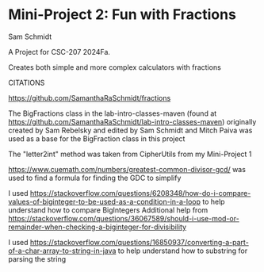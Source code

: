 # Mini-Project 2: Fun with Fractions

Sam Schmidt

A Project for CSC-207 2024Fa.

Creates both simple and more complex calculators with fractions

CITATIONS

https://github.com/SamanthaRaSchmidt/fractions

The BigFractions class in the lab-intro-classes-maven (found at https://github.com/SamanthaRaSchmidt/lab-intro-classes-maven) originally created by Sam Rebelsky and edited by Sam Schmidt and Mitch Paiva was used as a base for the BigFraction class in this project

The "letter2int" method was taken from CipherUtils from my Mini-Project 1

https://www.cuemath.com/numbers/greatest-common-divisor-gcd/ was used to find a formula for finding the GDC to simplify

I used https://stackoverflow.com/questions/6208348/how-do-i-compare-values-of-biginteger-to-be-used-as-a-condition-in-a-loop to help understand how to compare BigIntegers
        Additional help from https://stackoverflow.com/questions/36067589/should-i-use-mod-or-remainder-when-checking-a-biginteger-for-divisibility

I used https://stackoverflow.com/questions/16850937/converting-a-part-of-a-char-array-to-string-in-java to help understand how to substring for parsing the string